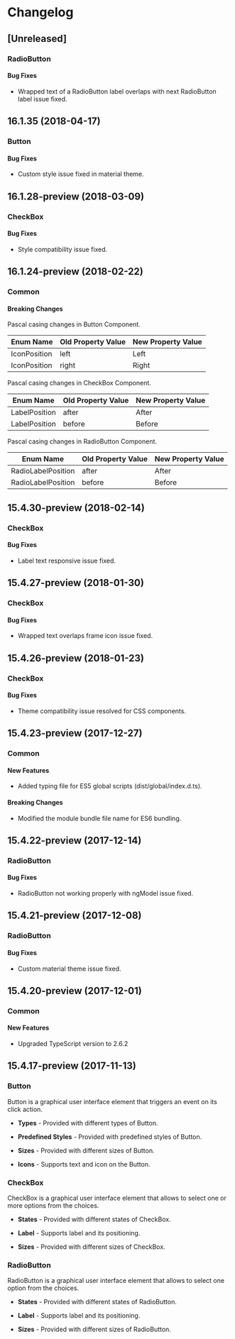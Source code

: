 # Changelog

## [Unreleased]

### RadioButton

#### Bug Fixes

- Wrapped text of a RadioButton label overlaps with next RadioButton label issue fixed.

## 16.1.35 (2018-04-17)

### Button

#### Bug Fixes

- Custom style issue fixed in material theme.

## 16.1.28-preview (2018-03-09)

### CheckBox

#### Bug Fixes

- Style compatibility issue fixed.

## 16.1.24-preview (2018-02-22)

### Common

#### Breaking Changes

Pascal casing changes in Button Component.

Enum Name |Old Property Value |New Property Value
-----|-----|-----
IconPosition |left |Left
IconPosition |right |Right

Pascal casing changes in CheckBox Component.

Enum Name |Old Property Value |New Property Value
-----|-----|-----
LabelPosition |after |After
LabelPosition |before |Before

Pascal casing changes in RadioButton Component.

Enum Name |Old Property Value |New Property Value
-----|-----|-----
RadioLabelPosition |after |After
RadioLabelPosition |before |Before

## 15.4.30-preview (2018-02-14)

### CheckBox

#### Bug Fixes

- Label text responsive issue fixed.

## 15.4.27-preview (2018-01-30)

### CheckBox

#### Bug Fixes

- Wrapped text overlaps frame icon issue fixed.

## 15.4.26-preview (2018-01-23)

### CheckBox

#### Bug Fixes

- Theme compatibility issue resolved for CSS components.

## 15.4.23-preview (2017-12-27)

### Common

#### New Features

- Added typing file for ES5 global scripts (dist/global/index.d.ts).

#### Breaking Changes

- Modified the module bundle file name for ES6 bundling.

## 15.4.22-preview (2017-12-14)

### RadioButton

#### Bug Fixes

- RadioButton not working properly with ngModel issue fixed.

## 15.4.21-preview (2017-12-08)

### RadioButton

#### Bug Fixes

- Custom material theme issue fixed.

## 15.4.20-preview (2017-12-01)

### Common

#### New Features

- Upgraded TypeScript version to 2.6.2

## 15.4.17-preview (2017-11-13)

### Button

Button is a graphical user interface element that triggers an event on its click action.

- **Types** - Provided with different types of Button.

- **Predefined Styles** - Provided with predefined styles of Button.

- **Sizes** - Provided with different sizes of Button.

- **Icons** - Supports text and icon on the Button.

### CheckBox

CheckBox is a graphical user interface element that allows to select one or more options from the choices.

- **States** - Provided with different states of CheckBox.

- **Label** - Supports label and its positioning.

- **Sizes** - Provided with different sizes of CheckBox.

### RadioButton

RadioButton is a graphical user interface element that allows to select one option from the choices.

- **States** - Provided with different states of RadioButton.

- **Label** - Supports label and its positioning.

- **Sizes** - Provided with different sizes of RadioButton.
